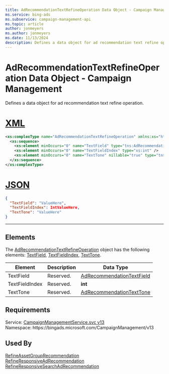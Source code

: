 ```yaml
---
title: AdRecommendationTextRefineOperation Data Object - Campaign Management
ms.service: bing-ads
ms.subservice: campaign-management-api
ms.topic: article
author: jonmeyers
ms.author: jonmeyers
ms.date: 11/13/2024
description: Defines a data object for ad recommendation text refine operation.
---
```

# AdRecommendationTextRefineOperation Data Object - Campaign Management
Defines a data object for ad recommendation text refine operation.

# [XML](#tab/xml)

```xml
<xs:complexType name="AdRecommendationTextRefineOperation" xmlns:xs="http://www.w3.org/2001/XMLSchema">
  <xs:sequence>
    <xs:element minOccurs="0" name="TextField" type="tns:AdRecommendationTextField" />
    <xs:element minOccurs="0" name="TextFieldIndex" type="xs:int" />
    <xs:element minOccurs="0" name="TextTone" nillable="true" type="tns:AdRecommendationTextTone" />
  </xs:sequence>
</xs:complexType>
```

# [JSON](#tab/json)

```json
{
  "TextField": "ValueHere",
  "TextFieldIndex": IntValueHere,
  "TextTone": "ValueHere"
}
```

-----

## <a name="elements"></a>Elements

The [AdRecommendationTextRefineOperation](adrecommendationtextrefineoperation.md) object has the following elements: [TextField](#textfield), [TextFieldIndex](#textfieldindex), [TextTone](#texttone).

|Element|Description|Data Type|
|-----------|---------------|-------------|
|<a name="textfield"></a>TextField|Reserved.|[AdRecommendationTextField](adrecommendationtextfield.md)|
|<a name="textfieldindex"></a>TextFieldIndex|Reserved.|**int**|
|<a name="texttone"></a>TextTone|Reserved.|[AdRecommendationTextTone](adrecommendationtexttone.md)|

## Requirements
Service: [CampaignManagementService.svc v13](https://campaign.api.bingads.microsoft.com/Api/Advertiser/CampaignManagement/v13/CampaignManagementService.svc)  
Namespace: https\://bingads.microsoft.com/CampaignManagement/v13  

## Used By
[RefineAssetGroupRecommendation](refineassetgrouprecommendation.md)  
[RefineResponsiveAdRecommendation](refineresponsiveadrecommendation.md)  
[RefineResponsiveSearchAdRecommendation](refineresponsivesearchadrecommendation.md)  
